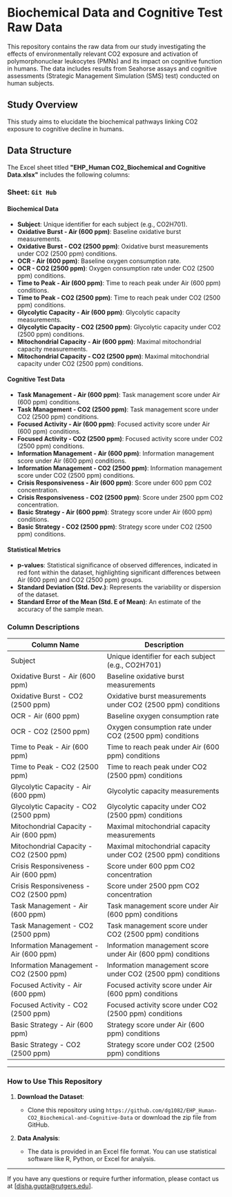 # Biochemical Data and Cognitive Test Raw Data

This repository contains the raw data from our study investigating the effects of environmentally relevant CO2 exposure and activation of polymorphonuclear leukocytes (PMNs) and its impact on cognitive function in humans. The data includes results from Seahorse assays and cognitive assessments (Strategic Management Simulation (SMS) test) conducted on human subjects.

## Study Overview

This study aims to elucidate the biochemical pathways linking CO2 exposure to cognitive decline in humans.

## Data Structure

The Excel sheet titled **"EHP_Human CO2_Biochemical and Cognitive Data.xlsx"** includes the following columns:

### Sheet: `Git Hub`

#### Biochemical Data

- **Subject**: Unique identifier for each subject (e.g., CO2H701).
- **Oxidative Burst - Air (600 ppm)**: Baseline oxidative burst measurements.
- **Oxidative Burst - CO2 (2500 ppm)**: Oxidative burst measurements under CO2 (2500 ppm) conditions.
- **OCR - Air (600 ppm)**: Baseline oxygen consumption rate.
- **OCR - CO2 (2500 ppm)**: Oxygen consumption rate under CO2 (2500 ppm) conditions.
- **Time to Peak - Air (600 ppm)**: Time to reach peak under Air (600 ppm) conditions.
- **Time to Peak - CO2 (2500 ppm)**: Time to reach peak under CO2 (2500 ppm) conditions.
- **Glycolytic Capacity - Air (600 ppm)**: Glycolytic capacity measurements.
- **Glycolytic Capacity - CO2 (2500 ppm)**: Glycolytic capacity under CO2 (2500 ppm) conditions.
- **Mitochondrial Capacity - Air (600 ppm)**: Maximal mitochondrial capacity measurements.
- **Mitochondrial Capacity - CO2 (2500 ppm)**: Maximal mitochondrial capacity under CO2 (2500 ppm) conditions.

#### Cognitive Test Data

- **Task Management - Air (600 ppm)**: Task management score under Air (600 ppm) conditions.
- **Task Management - CO2 (2500 ppm)**: Task management score under CO2 (2500 ppm) conditions.
- **Focused Activity - Air (600 ppm)**: Focused activity score under Air (600 ppm) conditions.
- **Focused Activity - CO2 (2500 ppm)**: Focused activity score under CO2 (2500 ppm) conditions.
- **Information Management - Air (600 ppm)**: Information management score under Air (600 ppm) conditions.
- **Information Management - CO2 (2500 ppm)**: Information management score under CO2 (2500 ppm) conditions.
- **Crisis Responsiveness - Air (600 ppm)**: Score under 600 ppm CO2 concentration.
- **Crisis Responsiveness - CO2 (2500 ppm)**: Score under 2500 ppm CO2 concentration.
- **Basic Strategy - Air (600 ppm)**: Strategy score under Air (600 ppm) conditions.
- **Basic Strategy - CO2 (2500 ppm)**: Strategy score under CO2 (2500 ppm) conditions.

#### Statistical Metrics

- **p-values**: Statistical significance of observed differences, indicated in red font within the dataset, highlighting significant differences between Air (600 ppm) and CO2 (2500 ppm) groups.
- **Standard Deviation (Std. Dev.)**: Represents the variability or dispersion of the dataset.
- **Standard Error of the Mean (Std. E of Mean)**: An estimate of the accuracy of the sample mean.

### Column Descriptions

| Column Name                             | Description                                                        |
|-----------------------------------------|--------------------------------------------------------------------|
| Subject                                 | Unique identifier for each subject (e.g., CO2H701)                |
| Oxidative Burst - Air (600 ppm)         | Baseline oxidative burst measurements                              |
| Oxidative Burst - CO2 (2500 ppm)        | Oxidative burst measurements under CO2 (2500 ppm) conditions      |
| OCR - Air (600 ppm)                     | Baseline oxygen consumption rate                                   |
| OCR - CO2 (2500 ppm)                    | Oxygen consumption rate under CO2 (2500 ppm) conditions           |
| Time to Peak - Air (600 ppm)            | Time to reach peak under Air (600 ppm) conditions                  |
| Time to Peak - CO2 (2500 ppm)           | Time to reach peak under CO2 (2500 ppm) conditions                 |
| Glycolytic Capacity - Air (600 ppm)     | Glycolytic capacity measurements                                   |
| Glycolytic Capacity - CO2 (2500 ppm)    | Glycolytic capacity under CO2 (2500 ppm) conditions                |
| Mitochondrial Capacity - Air (600 ppm)  | Maximal mitochondrial capacity measurements                        |
| Mitochondrial Capacity - CO2 (2500 ppm) | Maximal mitochondrial capacity under CO2 (2500 ppm) conditions     |
| Crisis Responsiveness - Air (600 ppm)   | Score under 600 ppm CO2 concentration                              |
| Crisis Responsiveness - CO2 (2500 ppm)  | Score under 2500 ppm CO2 concentration                             |
| Task Management - Air (600 ppm)         | Task management score under Air (600 ppm) conditions               |
| Task Management - CO2 (2500 ppm)        | Task management score under CO2 (2500 ppm) conditions              |
| Information Management - Air (600 ppm)  | Information management score under Air (600 ppm) conditions        |
| Information Management - CO2 (2500 ppm) | Information management score under CO2 (2500 ppm) conditions       |
| Focused Activity - Air (600 ppm)        | Focused activity score under Air (600 ppm) conditions              |
| Focused Activity - CO2 (2500 ppm)       | Focused activity score under CO2 (2500 ppm) conditions             |
| Basic Strategy - Air (600 ppm)          | Strategy score under Air (600 ppm) conditions                      |
| Basic Strategy - CO2 (2500 ppm)         | Strategy score under CO2 (2500 ppm) conditions                     |

---

### How to Use This Repository

1. **Download the Dataset**: 
   - Clone this repository using `https://github.com/dg1082/EHP_Human-CO2_Biochemical-and-Cognitive-Data` or download the zip file from GitHub.

2. **Data Analysis**:
   - The data is provided in an Excel file format. You can use statistical software like R, Python, or Excel for analysis.

---

If you have any questions or require further information, please contact us at [disha.gupta@rutgers.edu].

